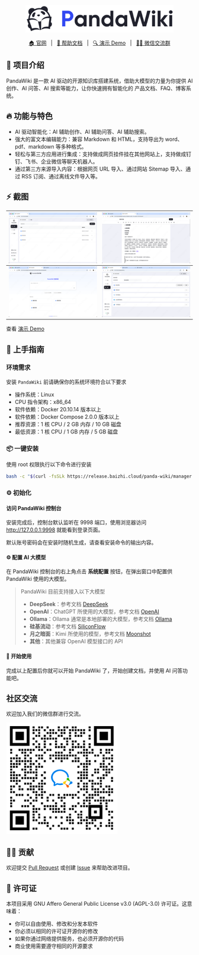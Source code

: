 <p align="center">
  <img src="/images/banner.png" width="400" />
</p>


<p align="center">
  <a target="_blank" href="https://ly.safepoint.cloud/laA8asp">🏠 官网</a> &nbsp; | &nbsp;
  <a target="_blank" href="https://ly.safepoint.cloud/w2AeHhb">📖 帮助文档</a> &nbsp; | &nbsp;
  <a target="_blank" href="https://ly.safepoint.cloud/hSMd4SH">🔍 演示 Demo</a> &nbsp; | &nbsp;
  <a target="_blank" href="/images/banner.png">🙋‍♂️ 微信交流群</a>
</p>

## 👋 项目介绍

PandaWiki 是一款 AI 驱动的开源知识库搭建系统，借助大模型的力量为你提供 AI 创作、AI 问答、AI 搜索等能力，让你快速拥有智能化的 产品文档、FAQ、博客系统。

## 🔥 功能与特色

- AI 驱动智能化：AI 辅助创作、AI 辅助问答、AI 辅助搜索。
- 强大的富文本编辑能力：兼容 Markdown 和 HTML，支持导出为 word、pdf、markdown 等多种格式。
- 轻松与第三方应用进行集成：支持做成网页挂件挂在其他网站上，支持做成钉钉、飞书、企业微信等聊天机器人。
- 通过第三方来源导入内容：根据网页 URL 导入、通过网站 Sitemap 导入、通过 RSS 订阅、通过离线文件导入等。

## ⚡️ 截图

| <img src="/images/screenshot-1.png" width=370 /> | <img src="/images/screenshot-2.png" width=370 /> |
| ------------------------------------------------- | ------------------------------------------------- | 
| <img src="/images/screenshot-3.png" width=370 /> | <img src="/images/screenshot-4.png" width=370 /> | 

查看 [演示 Demo](https://baizhi.cloud/)

## 🚀 上手指南

### 环境需求

安装 `PandaWiki` 前请确保你的系统环境符合以下要求

- 操作系统：Linux
- CPU 指令架构：x86_64
- 软件依赖：Docker 20.10.14 版本以上
- 软件依赖：Docker Compose 2.0.0 版本以上
- 推荐资源：1 核 CPU / 2 GB 内存 / 10 GB 磁盘
- 最低资源：1 核 CPU / 1 GB 内存 / 5 GB 磁盘

### 📦 一键安装

使用 root 权限执行以下命令进行安装

```bash
bash -c "$(curl -fsSLk https://release.baizhi.cloud/panda-wiki/manager.sh)"
```

### ⚙️ 初始化

#### 访问 PandaWiki 控制台

安装完成后，控制台默认监听在 9998 端口，使用浏览器访问 http://127.0.0.1:9998 就能看到登录页面。

默认账号密码会在安装时随机生成，请查看安装命令的输出内容。

#### ⚙️ 配置 AI 大模型

在  PandaWiki 控制台的右上角点击 **系统配置** 按钮，在弹出窗口中配置供 PandaWiki 使用的大模型。

> PandaWiki 目前支持接入以下大模型
> 
> - **DeepSeek**：参考文档 [DeepSeek](https://platform.deepseek.com/)
> - **OpenAI**：ChatGPT 所使用的大模型，参考文档 [OpenAI](https://platform.openai.com/)
>- **Ollama**：Ollama 通常是本地部署的大模型，参考文档 [Ollama](https://github.com/ollama/ollama/tree/main/docs)
>- **硅基流动**：参考文档 [SiliconFlow](https://docs.siliconflow.cn/)
>- **月之暗面**：Kimi 所使用的模型，参考文档 [Moonshot](https://platform.moonshot.cn/)
> - **其他**：其他兼容 OpenAI 模型接口的 API

#### 💪 开始使用

完成以上配置后你就可以开始 PandaWiki 了，开始创建文档，并使用 AI 问答功能吧。

## 社区交流

欢迎加入我们的微信群进行交流。

<img src="/images/wechat.png" width="300" />

## 🙋‍♂️ 贡献

欢迎提交 [Pull Request](https://github.com/chaitin/PandaWiki/pulls) 或创建 [Issue](https://github.com/chaitin/PandaWiki/issues) 来帮助改进项目。

## 📝 许可证

本项目采用 GNU Affero General Public License v3.0 (AGPL-3.0) 许可证。这意味着：

- 你可以自由使用、修改和分发本软件
- 你必须以相同的许可证开源你的修改
- 如果你通过网络提供服务，也必须开源你的代码
- 商业使用需要遵守相同的开源要求
